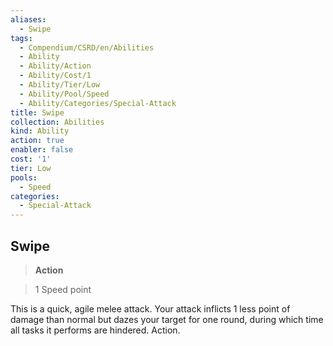 ```yaml
---
aliases:
  - Swipe
tags:
  - Compendium/CSRD/en/Abilities
  - Ability
  - Ability/Action
  - Ability/Cost/1
  - Ability/Tier/Low
  - Ability/Pool/Speed
  - Ability/Categories/Special-Attack
title: Swipe
collection: Abilities
kind: Ability
action: true
enabler: false
cost: '1'
tier: Low
pools:
  - Speed
categories:
  - Special-Attack
---
```

## Swipe    
>**Action**    
>1 Speed point  
    
This is a quick, agile melee attack. Your attack inflicts 1 less point of damage than normal but dazes your target for one round, during which time all tasks it performs are hindered. Action.